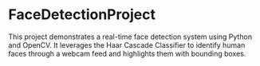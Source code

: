 # FaceDetectionProject
This project demonstrates a real-time face detection system using Python and OpenCV. It leverages the Haar Cascade Classifier to identify human faces through a webcam feed and highlights them with bounding boxes.
